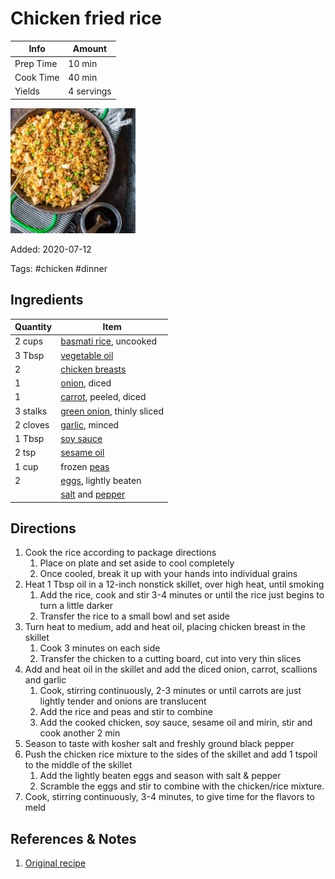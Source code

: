 # Chicken fried rice

| Info      | Amount     |
| --------- | ---------- |
| Prep Time | 10 min     |
| Cook Time | 40 min     |
| Yields    | 4 servings |

![Chicken fried rice](../Media/chicken-fried-rice.jpg)

Added: 2020-07-12

Tags: #chicken #dinner

## Ingredients

| Quantity | Item                                                                  |
| -------- | --------------------------------------------------------------------- |
| 2 cups   | [basmati rice](../Ingredients/rice.md), uncooked                      |
| 3 Tbsp   | [vegetable oil](../Ingredients/vegetable%20oil.md)                      |
| 2        | [chicken breasts](../Ingredients/chicken%20breast.md)                   |
| 1        | [onion](../Ingredients/onion.md), diced                               |
| 1        | [carrot](../Ingredients/carrot.md), peeled, diced                     |
| 3 stalks | [green onion](../Ingredients/green%20onion.md), thinly sliced           |
| 2 cloves | [garlic](../Ingredients/garlic.md), minced                            |
| 1 Tbsp   | [soy sauce](../Ingredients/soy%20sauce.md)                              |
| 2 tsp    | [sesame oil](../Ingredients/sesame%20oil.md)                            |
| 1 cup    | frozen [peas](../Ingredients/peas.md)                                 |
| 2        | [eggs](../Ingredients/cherry%20tomato.md), lightly beaten               |
|          | [salt](../Ingredients/salt.md) and [pepper](../Ingredients/pepper.md) |

## Directions

1. Cook the rice according to package directions
   1. Place on plate and set aside to cool completely
   2. Once cooled, break it up with your hands into individual grains
2. Heat 1 Tbsp oil in a 12-inch nonstick skillet, over high heat, until smoking
   1. Add the rice, cook and stir 3-4 minutes or until the rice just begins to turn a little darker
   2. Transfer the rice to a small bowl and set aside
3. Turn heat to medium, add and heat oil, placing chicken breast in the skillet
   1. Cook 3 minutes on each side
   2. Transfer the chicken to a cutting board, cut into very thin slices
4. Add and heat oil in the skillet and add the diced onion, carrot, scallions and garlic
   1. Cook, stirring continuously, 2-3 minutes or until carrots are just lightly tender and onions are translucent
   2. Add the rice and peas and stir to combine
   3. Add the cooked chicken, soy sauce, sesame oil and mirin, stir and cook another 2 min
5. Season to taste with kosher salt and freshly ground black pepper
6. Push the chicken rice mixture to the sides of the skillet and add 1 tspoil to the middle of the skillet
   1. Add the lightly beaten eggs and season with salt & pepper
   2. Scramble the eggs and stir to combine with the chicken/rice mixture.
7. Cook, stirring continuously, 3-4 minutes, to give time for the flavors to meld

## References & Notes

1. [Original recipe](https://easychickenrecipes.com/wprm_print/973)
